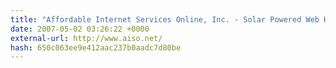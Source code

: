 ```yaml
---
title: "Affordable Internet Services Online, Inc. - Solar Powered Web Hosting"
date: 2007-05-02 03:26:22 +0000
external-url: http://www.aiso.net/
hash: 650c063ee9e412aac237b0aadc7d80be
---
```



